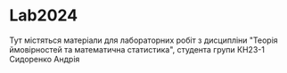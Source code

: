 # Lab2024
Тут містяться матеріали для лабораторних робіт з дисципліни "Теорія ймовірностей та математична статистика", студента групи КН23-1 Сидоренко Андрія
